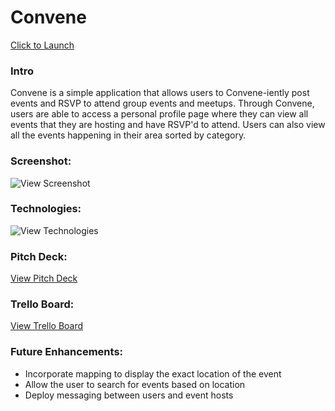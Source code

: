 # Convene

[Click to Launch](https://convene.herokuapp.com/)

### Intro

Convene is a simple application that allows users to Convene-iently post events and RSVP to attend group events and meetups. Through Convene, users are able to access a personal profile page where they can view all events that they are hosting and have RSVP'd to attend. Users can also view all the events happening in their area sorted by category. 

### Screenshot:

![View Screenshot](https://i.imgur.com/7uB8Oha.jpg)

### Technologies:

![View Technologies](https://i.imgur.com/5wHJCcX.png)

### Pitch Deck:

[View Pitch Deck](https://docs.google.com/presentation/d/1Gq35lg-kTfQ58FlRTWq5UPn63O-8MPD8L-c7NZe6tuc/edit)

### Trello Board:

[View Trello Board](https://trello.com/b/aF01D6VC/sei-project-3)

### Future Enhancements:

- Incorporate mapping to display the exact location of the event
- Allow the user to search for events based on location
- Deploy messaging between users and event hosts

